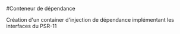 #Conteneur de dépendance

Création d'un container d'injection de dépendance implémentant les interfaces du PSR-11